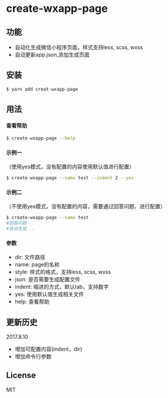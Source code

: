 # create-wxapp-page

## 功能

- 自动化生成微信小程序页面，样式支持less, scss, wxss
- 自动更新app.json,添加生成页面

## 安装

```bash
$ yarn add creat-wxapp-page
```


## 用法

#### 查看帮助
```bash
$ create-wxapp-page --help
```


#### 示例一
（使用yes模式，没有配置的内容使用默认值进行配置）
```bash
$ create-wxapp-page --name test --indent 2 --yes
```

#### 示例二
（不使用yes模式，没有配置的内容，需要通过回答问题，进行配置）
```bash
$ create-wxapp-page --name test
#回答问题
#自动生成...
```

#### 参数
- dir: 文件路径
- name: page的名称
- style: 样式的格式，支持less, scss, wxss
- json: 是否需要生成配置文件
- indent: 缩进的方式，默认tab，支持数字
- yes: 使用默认值生成相关文件
- help: 查看帮助

## 更新历史
2017.8.10 
- 增加可配置内容(indent，dir)
- 增加命令行参数

## License

MIT
